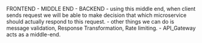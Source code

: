 FRONTEND - MIDDLE END - BACKEND
    - using this middle end, when client sends request we will be able to make decision that which microservice should actually respond to this request.
    - other things we can do is message validation, Response Transformation, Rate limiting.
    - API_Gateway acts as a middle-end.
    